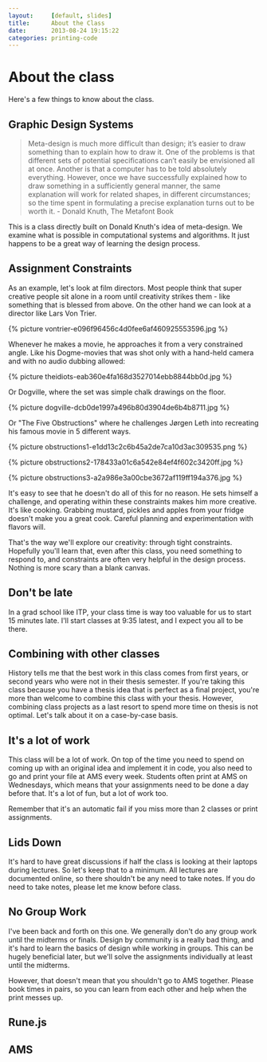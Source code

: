 ```yaml
---
layout:     [default, slides]
title:      About the Class
date:       2013-08-24 19:15:22
categories: printing-code
---
```



About the class
====================

Here's a few things to know about the class.

Graphic Design Systems
----------------------

<blockquote >
  Meta-design is much more difficult than design; it’s easier to draw something than to explain how to draw it. One of the problems is that different sets of potential specifications can’t easily be envisioned all at once. Another is that a computer has to be told absolutely everything. However, once we have successfully explained how to draw something in a sufficiently general manner, the same explanation will work for related shapes, in different circumstances; so the time spent in formulating a precise explanation turns out to be worth it. - Donald Knuth, The Metafont Book
</blockquote>

This is a class directly built on Donald Knuth's idea of meta-design. We examine what is possible in computational systems and algorithms. It just happens to be a great way of learning the design process.

Assignment Constraints
----------------------

As an example, let's look at film directors. Most people think that super creative people sit alone in a room until creativity strikes them - like something that is blessed from above. On the other hand we can look at a director like Lars Von Trier.

{% picture vontrier-e096f96456c4d0fee6af460925553596.jpg %}

Whenever he makes a movie, he approaches it from a very constrained angle. Like his Dogme-movies that was shot only with a hand-held camera and with no audio dubbing allowed:

{% picture theidiots-eab360e4fa168d3527014ebb8844bb0d.jpg %}

Or Dogville, where the set was simple chalk drawings on the floor.

{% picture dogville-dcb0de1997a496b80d3904de6b4b8711.jpg %}

Or "The Five Obstructions" where he challenges Jørgen Leth into recreating his famous movie in 5 different ways.

{% picture obstructions1-e1dd13c2c6b45a2de7ca10d3ac309535.png %}

{% picture obstructions2-178433a01c6a542e84ef4f602c3420ff.jpg %}

{% picture obstructions3-a2a986e3a00cbe3672af119ff194a376.jpg %}

It's easy to see that he doesn't do all of this for no reason. He sets himself a challenge, and operating within these constraints makes him more creative. It's like cooking. Grabbing mustard, pickles and apples from your fridge doesn't make you a great cook. Careful planning and experimentation with flavors will.

That's the way we'll explore our creativity: through tight constraints. Hopefully you'll learn that, even after this class, you need something to respond to, and constraints are often very helpful in the design process. Nothing is more scary than a blank canvas.

Don't be late
-------------

In a grad school like ITP, your class time is way too valuable for us to start 15 minutes late. I'll start classes at 9:35 latest, and I expect you all to be there.

Combining with other classes
----------------------------

History tells me that the best work in this class comes from first years, or second years who were not in their thesis semester. If you're taking this class because you have a thesis idea that is perfect as a final project, you're more than welcome to combine this class with your thesis. However, combining class projects as a last resort to spend more time on thesis is not optimal. Let's talk about it on a case-by-case basis.


It's a lot of work
------------------

This class will be a lot of work. On top of the time you need to spend on coming up with an original idea and implement it in code, you also need to go and print your file at AMS every week. Students often print at AMS on Wednesdays, which means that your assignments need to be done a day before that. It's a lot of fun, but a lot of work too.

Remember that it's an automatic fail if you miss more than 2 classes or print assignments.


Lids Down
---------

It's hard to have great discussions if half the class is looking at their laptops during lectures. So let's keep that to a minimum. All lectures are documented online, so there shouldn't be any need to take notes. If you do need to take notes, please let me know before class.


No Group Work
-------------

I've been back and forth on this one. We generally don't do any group work until the midterms or finals. Design by community is a really bad thing, and it's hard to learn the basics of design while working in groups. This can be hugely beneficial later, but we'll solve the assignments individually at least until the midterms.

However, that doesn't mean that you shouldn't go to AMS together. Please book times in pairs, so you can learn from each other and help when the print messes up.


Rune.js
-------

AMS
---
